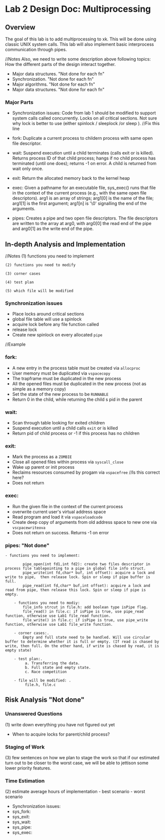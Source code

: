 # Lab 2 Design Doc: Multiprocessing

## Overview
The goal  of this lab is to add multiprocessing to xk. This will be done using classic 
UNIX system calls. This lab will also implement basic interprocess communication through pipes.

//Notes
Also, we need to write some description above following topics:
How the	 different parts    of the design interact together.
  - Major data structures. "Not done for each fn"
  - Synchronization.       "Not done for each fn"
  - Major algorithms.      "Not done for each fn"
  - Major data structures. "Not done for each fn"


### Major Parts
  - Synchronization issues: Code from lab 1 should be modified to support
    system calls called concurrently. Locks on all critical sections.
          Not sure why lock is better to use (either spinlock / sleeplock /or sleep ). //Fix this line

  - fork: Duplicate a current process to childern process with same open file descriptor.
   
  - wait: Suspend execution until a child terminates (calls exit or is killed). 
          Returns process ID of that child process; hangs if no child process 
          has terminated (until one does); returns -1 on error. 
          A child is returned from wait only once.

  - exit: Return the allocated memory back to the kernel heap

  - exec:  Given a pathname for an executable file, sys_exec() runs that file 
           in the context of the current process (e.g., with the same open file 
           descriptors). arg1 is an array of strings; arg1[0] is the name of the 
           file; arg1[1] is the first argument; arg1[n] is '\0' signalling the
           end of the arguments.
  
  - pipes: Creates a pipe and two open file descriptors. The file descriptors
           are written to the array at arg0, with arg0[0] the read end of the 
           pipe and arg0[1] as the write end of the pipe.
 

## In-depth Analysis and Implementation
//Notes
	(1) functions you need to implement

	(2) functions you need to modify

	(3) corner cases 

	(4) test plan

	(5) which file will be modified


### Synchronization issues 
- Place locks around critical sections
- global file table will use a spinlock
- acquire lock before any file function called
- release lock 
- Create new spinlock on every allocated `pipe`

//Example 
### fork: 
- A new entry in the process table must be created via `allocproc`
- User memory must be duplicated via `vspacecopy`
- The trapframe must be duplicated in the new process
- All the opened files must be duplicated in the new process (not as simple as a memory copy)
- Set the state of the new process to be `RUNNABLE`
- Return 0 in the child, while returning the child s pid in the parent
    
### wait:
- Scan through table looking for exited children 
- Suspend execution until a child calls `exit` or is killed 
- Return pid of child process or -1 if this process has no children

### exit:
- Mark the process as a `ZOMBIE` 
- Close all opened files within process via `syscall_close`
- Wake up parent or init process 
- Reclaims resources consumed by progam via `vspacefree` //Is this correct here?
- Does not return

### exec:
- Run the given file in the context of the current process
- overwrite current user's virtual address space 
- Read program and load it via `vspaceloadcode`
- Create deep copy of arguments from old address space to new one via `vscpacewriteova`
- Does not return on success. Returns -1 on error

### pipes: "Not done"

    - functions you need to implement:
  
            pipe_open(int fd1,int fd2): create two files descriptor in process file tablepointing to a pipe in global file info struct.
            pipe_write(int fd,char* buf, int offset): acquire a lock and write to pipe,  then release lock. Spin or sleep if pipe buffer is full.
            pipe_read(int fd,char* buf,int offset): acquire a lock and read from pipe, then release this lock. Spin or sleep if pipe is empty. 
        
        - functions you need to modiy:
            file_info strcut in file.h: add boolean type isPipe flag.
            file_read() in file.c: if isPipe is true, use pipe_read function, otherwise use Lab1 file_read function.
            file_write() in file.c: if isPipe is true, use pipe_write function, otherwise use Lab1 file_write function.
        
        - corner cases:.
            Empty and full state need to be handled. Will use circular buffer to determine whether it is full or empty. (If read is chased by write, then full. On the other hand, if write is chased by read, it is empty state)
        
        - test plan:.
             a. Transferring the data.
             b. Full state and empty state.
             c. Race competition
        
        - file will be modified: .
             file.h, file.c
   

## Risk Analysis "Not done"

### Unanswered Questions
(1) write down everything you have not figured out yet
- When to acquire locks for parent/child process? 

### Staging of Work
(3) few sentences on how we plan to stage the work so that if our estimated 
turn out to be closer to the worst case, we will be able 
to jettison some lower priority features. 

### Time Estimation
(2) estimate average hours of implementation
    - best scenario
    - worst scenario

- Synchronization issues:
- sys_fork:
- sys_exit:
- sys_wait:
- sys_pipe:
- sys_exec:
